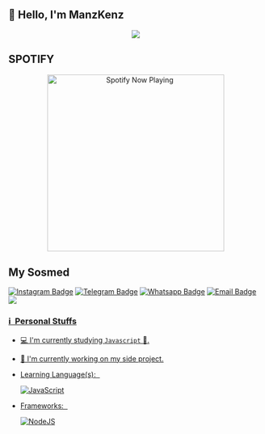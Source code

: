 ## 👋 Hello, I'm ManzKenz

<p align="center">
<img src="https://media1.tenor.com/m/42A6vafhlsEAAAAC/hu-tao-loop.gif" />
</p>

## SPOTIFY
<p align="center"><a href="https://open.spotify.com/track/2ksyzVfU0WJoBpu8otr4pz?si=47bbaef2b9544bbb" target="_blank"><img src="https://now-playing-on-spotify.vercel.app/api/spotify" alt="Spotify Now Playing" width="350"/></a>
</p>

## My Sosmed
[![Instagram Badge](https://img.shields.io/badge/-Instagram-e4405f?style=flat-square&logo=Instagram&logoColor=white)](https://www.instagram.com/manzkenzz/)
[![Telegram Badge](https://img.shields.io/badge/-Telegram-0088cc?style=flat-square&logo=Telegram&logoColor=white)](https://t.me/ManzHytam)
[![Whatsapp Badge](https://img.shields.io/badge/-Whatsapp-%808080?style=flat-square&logo=Whatsapp&logoColor=white)](wa.me/62889897216372)
[![Email Badge](https://img.shields.io/badge/Email-3b5998?style=flat-square&logo=email&logoColor=white)](mailto:humanznodejs@gmail.com)
<a href="https://github.com/boedzhanks"><img src="https://img.shields.io/badge/-GitHub-black?style=flat-square&logo=github" />

### ℹ &nbsp;Personal Stuffs
- 💻 I'm currently studying `Javascript` 🚀.
- 🔭 I'm currently working on my side project.
- Learning Language(s): &nbsp;

  ![JavaScript](https://img.shields.io/badge/JavaScript-323330?style=for-the-badge&logo=javascript&logoColor=F7DF1E)

- Frameworks: &nbsp;

  ![NodeJS](https://img.shields.io/badge/Node.js-43853D?style=for-the-badge&logo=node.js&logoColor=white)
